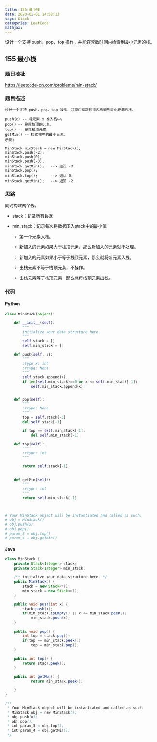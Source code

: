 ```yaml
---
title: 155 最小栈
date: 2020-01-01 14:58:13
tags: Stack
categories: LeetCode
mathjax: 
---
```


设计一个支持 push，pop，top 操作，并能在常数时间内检索到最小元素的栈。

<!-- more -->

## 155 最小栈

### 题目地址

https://leetcode-cn.com/problems/min-stack/

### 题目描述

```
设计一个支持 push，pop，top 操作，并能在常数时间内检索到最小元素的栈。

push(x) -- 将元素 x 推入栈中。
pop() -- 删除栈顶的元素。
top() -- 获取栈顶元素。
getMin() -- 检索栈中的最小元素。
示例:

MinStack minStack = new MinStack();
minStack.push(-2);
minStack.push(0);
minStack.push(-3);
minStack.getMin();   --> 返回 -3.
minStack.pop();
minStack.top();      --> 返回 0.
minStack.getMin();   --> 返回 -2.
```

### 思路

同时构建两个栈，

- stack：记录所有数据

- min_stack：记录每次将数据压入stack中的最小值

  - 第一个元素入栈。

  - 新加入的元素如果大于栈顶元素，那么新加入的元素就不处理。

  - 新加入的元素如果小于等于栈顶元素，那么就将新元素入栈。

  - 出栈元素不等于栈顶元素，不操作。

  - 出栈元素等于栈顶元素，那么就将栈顶元素出栈。

  

### 代码

#### Python

```python
class MinStack(object):

    def __init__(self):
        """
        initialize your data structure here.
        """
        self.stack = []
        self.min_stack = []
        
    def push(self, x):
        """
        :type x: int
        :rtype: None
        """
        self.stack.append(x)
        if len(self.min_stack)==0 or x <= self.min_stack[-1]:
            self.min_stack.append(x)


    def pop(self):
        """
        :rtype: None
        """
        top = self.stack[-1]
        del self.stack[-1]

        if top == self.min_stack[-1]:
            del self.min_stack[-1]

    def top(self):
        """
        :rtype: int
        """

        return self.stack[-1]
        

    def getMin(self):
        """
        :rtype: int
        """
        return self.min_stack[-1]
        


# Your MinStack object will be instantiated and called as such:
# obj = MinStack()
# obj.push(x)
# obj.pop()
# param_3 = obj.top()
# param_4 = obj.getMin()
```

#### Java

```java
class MinStack {
    private Stack<Integer> stack;
    private Stack<Integer> min_stack;

    /** initialize your data structure here. */
    public MinStack() {
        stack = new Stack<>();
        min_stack = new Stack<>();
    }
    
    public void push(int x) {
        stack.push(x);
        if(min_stack.isEmpty() || x <= min_stack.peek())
            min_stack.push(x);
    }
    
    public void pop() {
        int top = stack.pop();
        if(top == min_stack.peek())
            top = min_stack.pop();
    }
    
    public int top() {
        return stack.peek();
    }
    
    public int getMin() {
            return min_stack.peek();

    }
}

/**
 * Your MinStack object will be instantiated and called as such:
 * MinStack obj = new MinStack();
 * obj.push(x);
 * obj.pop();
 * int param_3 = obj.top();
 * int param_4 = obj.getMin();
 */
```





